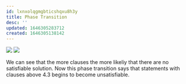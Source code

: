```yaml
---
id: lxnxolqgmgbticshqxu8h3y
title: Phase Transition
desc: ''
updated: 1646305283712
created: 1646305138142
---
```

![](/assets/images/2022-03-03-11-59-04.png)
![](/assets/images/2022-03-03-11-59-16.png)

We can see that the more clauses the more likeliy that there are no satisfiable solution. 
Now this phase transition says that statements with clauses above 4.3 begins to become unsatisfiable.